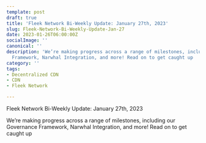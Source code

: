 ```yaml
---
template: post
draft: true
title: 'Fleek Network Bi-Weekly Update: January 27th, 2023'
slug: Fleek-Network-Bi-Weekly-Update-Jan-27
date: 2023-01-26T06:00:00Z
socialImage: ''
canonical: ''
description: 'We’re making progress across a range of milestones, including our Governance
  Framework, Narwhal Integration, and more! Read on to get caught up  '
category: ''
tags:
- Decentralized CDN
- CDN
- Fleek Network

---
```

Fleek Network Bi-Weekly Update: January 27th, 2023

We’re making progress across a range of milestones, including our Governance Framework, Narwhal Integration, and more! Read on to get caught up